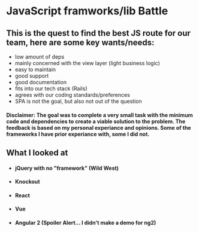 # JavaScript framworks/lib Battle

## This is the quest to find the best JS route for our team, here are some key wants/needs:
- low amount of deps
- mainly concerned with the view layer (light business logic)
- easy to maintain
- good support
- good documentation
- fits into our tech stack (Rails)
- agrees with our coding standards/preferences
- SPA is not the goal, but also not out of the question

#### Disclaimer: The goal was to complete a very small task with the minimum code and dependencies to create a viable solution to the problem. The feedback is based on my personal experiance and opinions. Some of the frameworks I have prior experiance with, some I did not.

## What I looked at

- #### jQuery with no "framework" (Wild West)
- #### Knockout
- #### React
- #### Vue
- #### Angular 2 (Spoiler Alert... I didn't make a demo for ng2)

